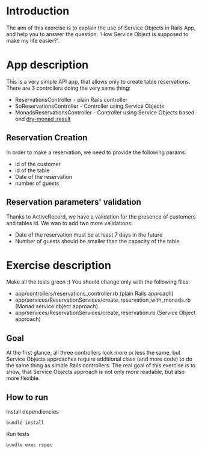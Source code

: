 # Introduction
The aim of this exercise is to explain the use of Service Objects in Rails App, and help you to answer the question: 'How Service Object is supposed to make my life easier?'.

# App description
This is a very simple API app, that allows only to create table reservations. 
There are 3 controllers doing the very same thing:
 - ReservationsController - plain Rails controller
 - SoReservationsController - Controller using Service Objects
 - MonadsReservationsController - Controller using Service Objects based ond [dry-monad :result](https://dry-rb.org/gems/dry-monads/1.3/result/)

## Reservation Creation
In order to make a reservation, we need to provide the following params:
- id of the customer
- id of the table
- Date of the reservation
- number of guests

## Reservation parameters' validation
Thanks to ActiveRecord, we have a validation for the presence of customers and tables id.
We wan to add two more validations:
- Date of the reservation must be at least 7 days in the future
- Number of guests should be smaller than the capacity of the table

# Exercise description
Make all the tests green :) 
You should change only with the following files:
- app/controllers/reservations_controller.rb (plain Rails approach)
- app/services/ReservationServices/create_reservation_with_monads.rb (Monad service object approach)
- app/services/ReservationServices/create_reservation.rb (Service Object approach)

## Goal
At the first glance,  all three controllers look more or less the same, but Service Objects approaches require additional class (and more code) to do the same thing as simple Rails controllers. 
The real goal of this exercise is to show, that Service Objects approach is not only more readable, but also more flexible.

## How to run
Install dependiencies
```
bundle install
```

Run tests
```
bundle exec rspec
```
